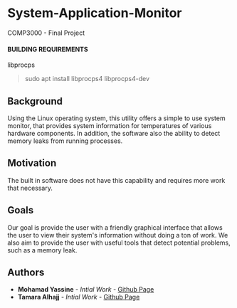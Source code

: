  # System-Application-Monitor
 COMP3000 - Final Project

#### BUILDING REQUIREMENTS
libprocps
>sudo apt install libprocps4 libprocps4-dev


## Background

Using the Linux operating system, this utility offers a simple to use system monitor, that provides system information for temperatures of various hardware components. In addition, the software also the ability to detect memory leaks from running processes.


## Motivation

The built in software does not have this capability and requires more work that necessary.

## Goals

Our goal is provide the user with a friendly graphical interface that allows the user to view their system's information without doing a ton of work. We also aim to provide the user with useful tools that detect potential problems, such as a memory leak.

## Authors

* **Mohamad Yassine** - *Intial Work* - [Github Page](https://github.com/moyass)
* **Tamara Alhajj** - *Intial Work* - [Github Page](https://github.com/TamaraAlhajj)
